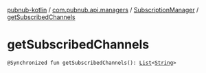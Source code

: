 [pubnub-kotlin](../../index.md) / [com.pubnub.api.managers](../index.md) / [SubscriptionManager](index.md) / [getSubscribedChannels](./get-subscribed-channels.md)

# getSubscribedChannels

`@Synchronized fun getSubscribedChannels(): `[`List`](https://kotlinlang.org/api/latest/jvm/stdlib/kotlin.collections/-list/index.html)`<`[`String`](https://kotlinlang.org/api/latest/jvm/stdlib/kotlin/-string/index.html)`>`
